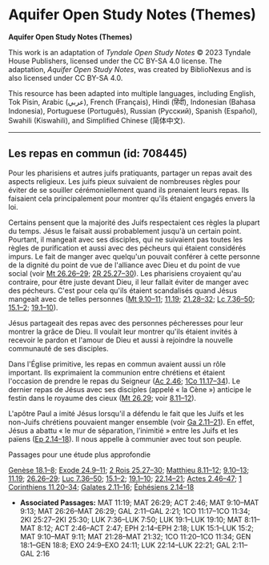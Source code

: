 # Aquifer Open Study Notes (Themes)

**Aquifer Open Study Notes (Themes)**

This work is an adaptation of *Tyndale Open Study Notes* © 2023 Tyndale House Publishers, licensed under the CC BY\-SA 4\.0 license. The adaptation, *Aquifer Open Study Notes*, was created by BiblioNexus and is also licensed under CC BY\-SA 4\.0\.

This resource has been adapted into multiple languages, including English, Tok Pisin, Arabic (عربي), French (Français), Hindi (हिंदी), Indonesian (Bahasa Indonesia), Portuguese (Português), Russian (Русский), Spanish (Español), Swahili (Kiswahili), and Simplified Chinese (简体中文).



--------------------------------

## Les repas en commun (id: 708445)

Pour les pharisiens et autres juifs pratiquants, partager un repas avait des aspects religieux. Les juifs pieux suivaient de nombreuses règles pour éviter de se souiller cérémoniellement quand ils prenaient leurs repas. Ils faisaient cela principalement pour montrer qu'ils étaient engagés envers la loi.

Certains pensent que la majorité des Juifs respectaient ces règles la plupart du temps. Jésus le faisait aussi probablement jusqu'à un certain point. Pourtant, il mangeait avec ses disciples, qui ne suivaient pas toutes les règles de purification et aussi avec des pécheurs qui étaient considérés impurs. Le fait de manger avec quelqu'un pouvait conférer à cette personne de la dignité du point de vue de l'alliance avec Dieu et du point de vue social (voir [Mt 26\.26–29](https://ref.ly/Matt26:26-Matt26:29); [2R 25\.27–30](https://ref.ly/2Kgs25:27-2Kgs25:30)). Les pharisiens croyaient qu'au contraire, pour être juste devant Dieu, il leur fallait éviter de manger avec des pécheurs. C'est pour cela qu'ils étaient scandalisés quand Jésus mangeait avec de telles personnes ([Mt 9\.10–11](https://ref.ly/Matt9:10-Matt9:11); [11\.19](https://ref.ly/Matt11:19); [21\.28–32](https://ref.ly/Matt21:28-Matt21:32); [Lc 7\.36–50](https://ref.ly/Luke7:36-Luke7:50); [15\.1–2](https://ref.ly/Luke15:1-Luke15:2); [19\.1–10](https://ref.ly/Luke19:1-Luke19:10)).

Jésus partageait des repas avec des personnes pécheresses pour leur montrer la grâce de Dieu. Il voulait leur montrer qu'ils étaient invités à recevoir le pardon et l'amour de Dieu et aussi à rejoindre la nouvelle communauté de ses disciples. 

Dans l'Église primitive, les repas en commun avaient aussi un rôle important. Ils exprimaient la communion entre chrétiens et étaient l'occasion de prendre le repas du Seigneur ([Ac 2\.46](https://ref.ly/Acts2:46); [1Co 11\.17–34](https://ref.ly/1Cor11:17-1Cor11:34)). Le dernier repas de Jésus avec ses disciples (appelé « la Cène ») anticipe le festin dans le royaume des cieux ([Mt 26\.29](https://ref.ly/Matt26:29); voir [8\.11–12](https://ref.ly/Matt8:11-Matt8:12)).

L'apôtre Paul a imité Jésus lorsqu'il a défendu le fait que les Juifs et les non\-Juifs chrétiens pouvaient manger ensemble (voir [Ga 2\.11–21](https://ref.ly/Gal2:11-Gal2:21)). En effet, Jésus a abattu « le mur de séparation, l’inimitié » entre les Juifs et les païens ([Ep 2\.14–18](https://ref.ly/Eph2:14-Eph2:18)). Il nous appelle à communier avec tout son peuple.

Passages pour une étude plus approfondie

[Genèse 18\.1–8](https://ref.ly/Gen18:1-Gen18:8); [Exode 24\.9–11](https://ref.ly/Exod24:9-Exod24:11); [2 Rois 25\.27–30](https://ref.ly/2Kgs25:27-2Kgs25:30); [Matthieu 8\.11–12](https://ref.ly/Matt8:11-Matt8:12); [9\.10–13](https://ref.ly/Matt9:10-Matt9:13); [11\.19](https://ref.ly/Matt11:19); [26\.26–29](https://ref.ly/Matt26:26-Matt26:29); [Luc 7\.36–50](https://ref.ly/Luke7:36-Luke7:50); [15\.1–2](https://ref.ly/Luke15:1-Luke15:2); [19\.1–10](https://ref.ly/Luke19:1-Luke19:10); [22\.14–21](https://ref.ly/Luke22:14-Luke22:21); [Actes 2\.46–47](https://ref.ly/Acts2:46-Acts2:47); [1 Corinthiens 11\.20–34](https://ref.ly/1Cor11:20-1Cor11:34); [Galates 2\.11–16](https://ref.ly/Gal2:11-Gal2:16); [Éphésiens 2\.14–18](https://ref.ly/Eph2:14-Eph2:18)

* **Associated Passages:** MAT 11:19; MAT 26:29; ACT 2:46; MAT 9:10–MAT 9:13; MAT 26:26–MAT 26:29; GAL 2:11–GAL 2:21; 1CO 11:17–1CO 11:34; 2KI 25:27–2KI 25:30; LUK 7:36–LUK 7:50; LUK 19:1–LUK 19:10; MAT 8:11–MAT 8:12; ACT 2:46–ACT 2:47; EPH 2:14–EPH 2:18; LUK 15:1–LUK 15:2; MAT 9:10–MAT 9:11; MAT 21:28–MAT 21:32; 1CO 11:20–1CO 11:34; GEN 18:1–GEN 18:8; EXO 24:9–EXO 24:11; LUK 22:14–LUK 22:21; GAL 2:11–GAL 2:16

